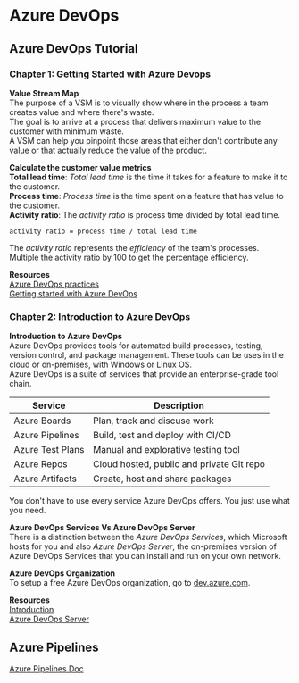 # Azure DevOps 
## Azure DevOps Tutorial
### Chapter 1: Getting Started with Azure Devops  
__Value Stream Map__   
The purpose of a VSM is to visually show where in the process a team creates value and where there's waste.  
The goal is to arrive at a process that delivers maximum value to the customer with minimum waste.  
A VSM can help you pinpoint those areas that either don't contribute any value or that actually reduce the value of the product.  

__Calculate the customer value metrics__  
__Total lead time__: _Total lead time_ is the time it takes for a feature to make it to the customer.  
__Process time__: _Process time_ is the time spent on a feature that has value to the customer.   
__Activity ratio__: The _activity ratio_ is process time divided by total lead time.  
```
activity ratio = process time / total lead time
```
The _activity ratio_ represents the _efficiency_ of the team's processes. Multiple the activity ratio by 100 to get the percentage efficiency.  

__Resources__  
[Azure DevOps practices](https://learn.microsoft.com/en-us/training/paths/evolve-your-devops-practices/)  
[Getting started with Azure DevOps](https://learn.microsoft.com/en-us/training/modules/get-started-with-devops/)  

### Chapter 2: Introduction to Azure DevOps 
__Introduction to Azure DevOps__  
Azure DevOps provides tools for automated build processes, testing, version control, and package management. 
These tools can be uses in the cloud or on-premises, with Windows or Linux OS.  
Azure DevOps is a suite of services that provide an enterprise-grade tool chain.  

Service          | Description 
-----------------|--------------
Azure Boards     | Plan, track and discuse work
Azure Pipelines  | Build, test and deploy with CI/CD
Azure Test Plans | Manual and explorative testing tool 
Azure Repos      | Cloud hosted, public and private Git repo 
Azure Artifacts  | Create, host and share packages 

You don't have to use every service Azure DevOps offers. You just use what you need.

__Azure DevOps Services Vs Azure DevOps Server__     
There is a distinction between the _Azure DevOps Services_, which Microsoft hosts for you and also _Azure DevOps Server_, the on-premises version of Azure DevOps Services that you can install and run on your own network.  

__Azure DevOps Organization__  
To setup a free Azure DevOps organization, go to [dev.azure.com](dev.azure.com).

__Resources__  
[Introduction](https://learn.microsoft.com/en-us/training/modules/get-started-with-devops/1-introduction)  
[Azure DevOps Server](https://azure.microsoft.com/en-us/products/devops/server/)

## Azure Pipelines 
[Azure Pipelines Doc](https://learn.microsoft.com/en-us/azure/devops/pipelines/)